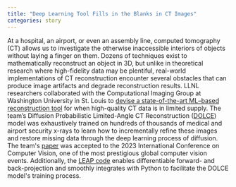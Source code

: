 ```yaml
---
title: "Deep Learning Tool Fills in the Blanks in CT Images"
categories: story
---
```


At a hospital, an airport, or even an assembly line, computed tomography (CT) allows us to investigate the otherwise inaccessible interiors of objects without laying a finger on them. Dozens of techniques exist to mathematically reconstruct an object in 3D, but unlike in theoretical research where high-fidelity data may be plentiful, real-world implementations of CT reconstruction encounter several obstacles that can produce image artifacts and degrade reconstruction results. LLNL researchers collaborated with the Computational Imaging Group at Washington University in St. Louis to [devise a state-of-the-art ML–based reconstruction tool](https://data-science.llnl.gov/latest/news/dolce) for when high-quality CT data is in limited supply. The team’s Diffusion Probabilistic Limited-Angle CT Reconstruction ([DOLCE](https://github.com/wustl-cig/DOLCE)) model was exhaustively trained on hundreds of thousands of medical and airport security x-rays to learn how to incrementally refine these images and restore missing data through the deep learning process of diffusion. The team's [paper](https://openaccess.thecvf.com/content/ICCV2023/papers/Liu_DOLCE_A_Model-Based_Probabilistic_Diffusion_Framework_for_Limited-Angle_CT_Reconstruction_ICCV_2023_paper.pdf) was accepted to the 2023 International Conference on Computer Vision, one of the most prestigious global computer vision events. Additionally, the [LEAP code](https://github.com/LLNL/LEAP) enables differentiable forward- and back-projection and smoothly integrates with Python to facilitate the DOLCE model's training process.
